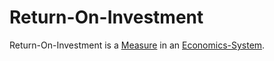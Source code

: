 # Return-On-Investment

Return-On-Investment is a [Measure](10000021.md) in an [Economics-System](130000017.md).
